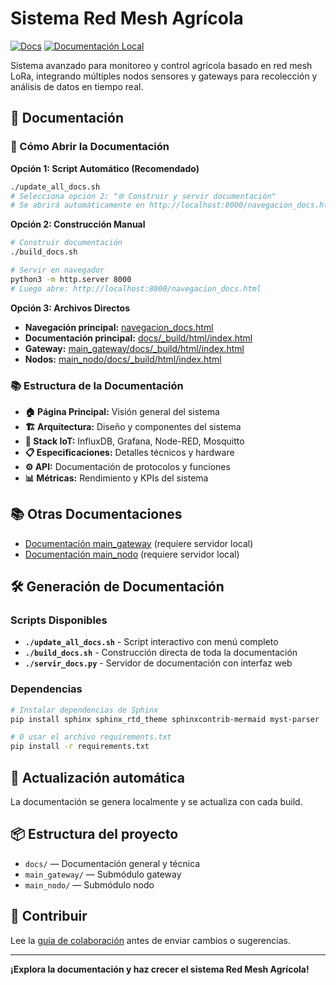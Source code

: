# Sistema Red Mesh Agrícola


[![Docs](https://img.shields.io/badge/docs-local-blue.svg)](docs/_build/html/index.html)
[![Documentación Local](https://img.shields.io/badge/docs-local-green.svg)](docs/_build/html/index.html)

Sistema avanzado para monitoreo y control agrícola basado en red mesh LoRa, integrando múltiples nodos sensores y gateways para recolección y análisis de datos en tiempo real.

## 🚀 Documentación

### 📖 Cómo Abrir la Documentación

**Opción 1: Script Automático (Recomendado)**
```bash
./update_all_docs.sh
# Selecciona opción 2: "🌐 Construir y servir documentación"
# Se abrirá automáticamente en http://localhost:8000/navegacion_docs.html
```

**Opción 2: Construcción Manual**
```bash
# Construir documentación
./build_docs.sh

# Servir en navegador
python3 -m http.server 8000
# Luego abre: http://localhost:8000/navegacion_docs.html
```

**Opción 3: Archivos Directos**
- **Navegación principal:** [navegacion_docs.html](navegacion_docs.html)
- **Documentación principal:** [docs/_build/html/index.html](docs/_build/html/index.html)
- **Gateway:** [main_gateway/docs/_build/html/index.html](main_gateway/docs/_build/html/index.html)
- **Nodos:** [main_nodo/docs/_build/html/index.html](main_nodo/docs/_build/html/index.html)

### 📚 Estructura de la Documentación

- **🏠 Página Principal:** Visión general del sistema
- **🏗️ Arquitectura:** Diseño y componentes del sistema
- **🔧 Stack IoT:** InfluxDB, Grafana, Node-RED, Mosquitto
- **📋 Especificaciones:** Detalles técnicos y hardware
- **⚙️ API:** Documentación de protocolos y funciones
- **📊 Métricas:** Rendimiento y KPIs del sistema

## 📚 Otras Documentaciones

- [Documentación main_gateway](main_gateway/docs/_build/html/index.html) (requiere servidor local)
- [Documentación main_nodo](main_nodo/docs/_build/html/index.html) (requiere servidor local)

## 🛠️ Generación de Documentación

### Scripts Disponibles

- **`./update_all_docs.sh`** - Script interactivo con menú completo
- **`./build_docs.sh`** - Construcción directa de toda la documentación
- **`./servir_docs.py`** - Servidor de documentación con interfaz web

### Dependencias

```bash
# Instalar dependencias de Sphinx
pip install sphinx sphinx_rtd_theme sphinxcontrib-mermaid myst-parser

# O usar el archivo requirements.txt
pip install -r requirements.txt
```

## 🤖 Actualización automática

La documentación se genera localmente y se actualiza con cada build.

## 📦 Estructura del proyecto

- `docs/` — Documentación general y técnica
- `main_gateway/` — Submódulo gateway
- `main_nodo/` — Submódulo nodo

## 🤝 Contribuir

Lee la [guía de colaboración](docs/colaboracion.rst) antes de enviar cambios o sugerencias.

---

**¡Explora la documentación y haz crecer el sistema Red Mesh Agrícola!**
